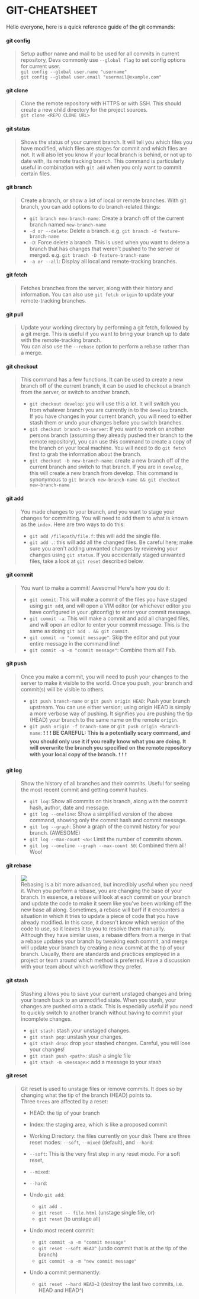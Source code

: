 # GIT-CHEATSHEET


Hello everyone, here is a quick reference guide of the git commands:

#### [](https://dev.to/sarath_pm/git-cheatsheet-414e#git-config)git config

> Setup author name and mail to be used for all commits in current repository, Devs commonly use `--global flag` to set config options for current user.  
> `git config --global user.name "username"`  
> `git config --global user.email "usermail@example.com"`

#### [](https://dev.to/sarath_pm/git-cheatsheet-414e#git-clone)git clone

> Clone the remote repository with HTTPS or with SSH. This should create a new child directory for the project sources.  
> `git clone <REPO CLONE URL>`

#### [](https://dev.to/sarath_pm/git-cheatsheet-414e#git-status)git status

> Shows the status of your current branch. It will tell you which files you have modified, which files are stages for commit and which files are not. It will also let you know if your local branch is behind, or not up to date with, its remote tracking branch. This command is particularly useful in combination with `git add` when you only want to commit certain files.

#### [](https://dev.to/sarath_pm/git-cheatsheet-414e#git-branch)git branch

> Create a branch, or show a list of local or remote branches. With git branch, you can add options to do branch-related things:
> 
> -   `git branch new-branch-name`: Create a branch off of the current branch named `new-branch-name`
> -   `-d or --delete`: Delete a branch. e.g. `git branch -d feature-branch-name`
> -   `-D`: Force delete a branch. This is used when you want to delete a branch that has changes that weren't pushed to the server or merged. e.g. `git branch -D feature-branch-name`
> -   `-a or --all`: Display all local and remote-tracking branches.

#### [](https://dev.to/sarath_pm/git-cheatsheet-414e#git-fetch)git fetch

> Fetches branches from the server, along with their history and information. You can also use `git fetch origin` to update your remote-tracking branches.

#### [](https://dev.to/sarath_pm/git-cheatsheet-414e#git-pull)git pull

> Update your working directory by performing a git fetch, followed by a git merge. This is useful if you want to bring your branch up to date with the remote-tracking branch.  
> You can also use the `--rebase` option to perform a rebase rather than a merge.

#### [](https://dev.to/sarath_pm/git-cheatsheet-414e#git-checkout)git checkout

> This command has a few functions. It can be used to create a new branch off of the current branch, it can be used to checkout a branch from the server, or switch to another branch.
> 
> -   `git checkout develop`: you will use this a lot. It will switch you from whatever branch you are currently in to the `develop` branch. If you have changes in your current branch, you will need to either stash them or undo your changes before you switch branches.
> -   `git checkout branch-on-server`: If you want to work on another persons branch (assuming they already pushed their branch to the remote repository), you can use this command to create a copy of the branch on your local machine. You will need to do `git fetch` first to grab the information about the branch.
> -   `git checkout -b new-branch-name`: create a new branch off of the current branch and switch to that branch. If you are in `develop`, this will create a new branch from develop. This command is synonymous to `git branch new-branch-name && git checkout new-branch-name`

#### [](https://dev.to/sarath_pm/git-cheatsheet-414e#git-add)git add

> You made changes to your branch, and you want to stage your changes for committing. You will need to add them to what is known as the `index`. Here are two ways to do this:
> 
> -   `git add /filepath/file.f`: this will add the single file.
> -   `git add .`: this will add all the changed files. Be careful here; make sure you aren't adding unwanted changes by reviewing your changes using `git status`. If you accidentally staged unwanted files, take a look at `git reset` described below.

#### [](https://dev.to/sarath_pm/git-cheatsheet-414e#git-commit)git commit

> You want to make a commit! Awesome! Here's how you do it:
> 
> -   `git commit`: This will make a commit of the files you have staged using `git add`, and will open a VIM editor (or whichever editor you have configured in your .gitconfig) to enter your commit message.
> -   `git commit -a`: This will make a commit and add all changed files, and will open an editor to enter your commit message. This is the same as doing `git add . && git commit`.
> -   `git commit -m "commit message"`: Skip the editor and put your entire message in the command line!
> -   `git commit -a -m "commit message"`: Combine them all! Fab.

#### [](https://dev.to/sarath_pm/git-cheatsheet-414e#git-push)git push

> Once you make a commit, you will need to push your changes to the server to make it visible to the world. Once you push, your branch and commit(s) will be visible to others.
> 
> -   `git push branch-name` or `git push origin HEAD`: Push your branch upstream. You can use either version; using origin HEAD is simply a more verbose way of pushing. It signifies you are pushing the tip (HEAD) your branch to the same name on the remote `origin`.
> -   `git push origin -f branch-name` or `git push origin +branch-name`: ❗ ❗ ❗ **BE CAREFUL: This is a potentially scary command, and you should only use it if you really know what you are doing. It will overwrite the branch you specified on the remote repository with your local copy of the branch.** ❗ ❗ ❗

#### [](https://dev.to/sarath_pm/git-cheatsheet-414e#git-log)git log

> Show the history of all branches and their commits. Useful for seeing the most recent commit and getting commit hashes.
> 
> -   `git log`: Show all commits on this branch, along with the commit hash, author, date and message.
> -   `git log --oneline`: Show a simplified version of the above command, showing only the commit hash and commit message.
> -   `git log --graph`: Show a graph of the commit history for your branch. (AWESOME)
> -   `git log --max-count <n>`: Limit the number of commits shown.
> -   `git log --oneline --graph --max-count 50`: Combined them all! Woo!

#### [](https://dev.to/sarath_pm/git-cheatsheet-414e#git-rebase)git rebase

> [![](https://res.cloudinary.com/practicaldev/image/fetch/s--U4yP3K9J--/c_limit%2Cf_auto%2Cfl_progressive%2Cq_auto%2Cw_880/https://i.stack.imgur.com/5yRg3.png)](https://res.cloudinary.com/practicaldev/image/fetch/s--U4yP3K9J--/c_limit%2Cf_auto%2Cfl_progressive%2Cq_auto%2Cw_880/https://i.stack.imgur.com/5yRg3.png)  
> Rebasing is a bit more advanced, but incredibly useful when you need it. When you perform a rebase, you are changing the base of your branch. In essence, a rebase will look at each commit on your branch and update the code to make it seem like you've been working off the new base all along. Sometimes, a rebase will barf if it encounters a situation in which it tries to update a piece of code that you have already modified. In this case, it doesn't know which version of the code to use, so it leaves it to you to resolve them manually.  
> Although they have similar uses, a rebase differs from a merge in that a rebase updates your branch by tweaking each commit, and merge will update your branch by creating a new commit at the tip of your branch. Usually, there are standards and practices employed in a project or team around which method is preferred. Have a discussion with your team about which workflow they prefer.

#### [](https://dev.to/sarath_pm/git-cheatsheet-414e#git-stash)git stash

> Stashing allows you to save your current unstaged changes and bring your branch back to an unmodified state. When you stash, your changes are pushed onto a stack. This is especially useful if you need to quickly switch to another branch without having to commit your incomplete changes.
> 
> -   `git stash`: stash your unstaged changes.
> -   `git stash pop`: unstash your changes.
> -   `git stash drop`: drop your stashed changes. Careful, you will lose your changes!
> -   `git stash push <path>`: stash a single file
> -   `git stash -m <message>`: add a message to your stash

#### [](https://dev.to/sarath_pm/git-cheatsheet-414e#git-reset)git reset

> Git reset is used to unstage files or remove commits. It does so by changing what the tip of the branch (HEAD) points to.  
> Three `trees` are affected by a reset:
> 
> -   HEAD: the tip of your branch
> -   Index: the staging area, which is like a proposed commit
> -   Working Directory: the files currently on your disk There are three reset modes: `--soft`, `--mixed` (default), and `--hard`:
> -   `--soft`: This is the very first step in any reset mode. For a soft reset,
> -   `--mixed`:
> -   `--hard`:
>     
> -   Undo `git add`:
>     
>     -   `git add .`
>     -   `git reset -- file.html` (unstage single file, or)
>     -   `git reset` (to unstage all)
> -   Undo most recent commit:
>     
>     -   `git commit -a -m "commit message"`
>     -   `git reset --soft HEAD^` (undo commit that is at the tip of the branch)
>     -   `git commit -a -m "new commit message"`
> -   Undo a commit permanently:
>     
>     -   `git reset --hard HEAD~2` (destroy the last two commits, i.e. HEAD and HEAD^)[](https://dev.tourl/)
